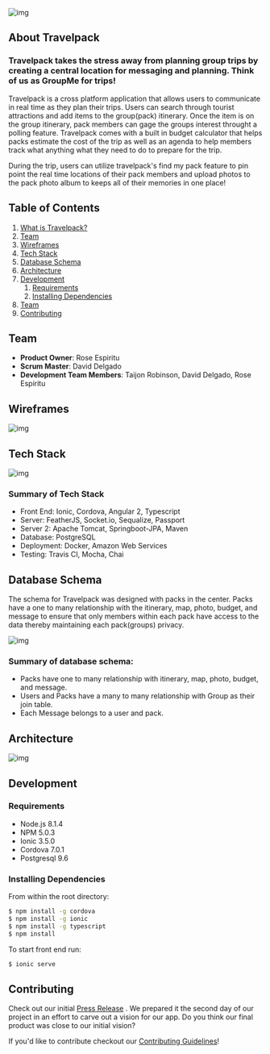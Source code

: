 ![img](https://i.imgur.com/qfsxiVq.png)

## About Travelpack

### Travelpack takes the stress away from planning group trips by creating a central location for messaging and planning. Think of us as GroupMe for trips!

Travelpack is a cross platform application that allows users to communicate in real time as they plan their trips. Users can search through tourist attractions and add items to the group(pack) itinerary. Once the item is on the group itinerary, pack members can gage the groups interest throught a polling feature. Travelpack comes with a built in budget calculator that helps packs estimate the cost of the trip as well as an agenda to help members track what anything what they need to do to prepare for the trip. 

During the trip, users can utilize travelpack's find my pack feature to pin point the real time locations of their pack members and upload photos to the pack photo album to keeps all of their memories in one place!

## Table of Contents

1. [What is Travelpack?](#travelpack)
1. [Team](#Team)
1. [Wireframes](#wireframes)
1. [Tech Stack](#tech-stack)
1. [Database Schema](#database-schema)
1. [Architecture](#architecture)
1. [Development](#development)
    1. [Requirements](#requirements)
    1. [Installing Dependencies](#installing-dependencies)
1. [Team](#team)
1. [Contributing](#contributing)

## Team 
  - __Product Owner__: Rose Espiritu
  - __Scrum Master__: David Delgado
  - __Development Team Members__: Taijon Robinson, David Delgado, Rose Espiritu

## Wireframes 
![img](https://res.cloudinary.com/djdelgado/image/upload/v1501169154/Screen_Shot_2017-07-27_at_10.24.16_AM_hrrjmw.png)

## Tech Stack 
![img](https://i.imgur.com/Dw9ptYs.png)

### Summary of Tech Stack
* Front End: Ionic, Cordova, Angular 2, Typescript
* Server: FeatherJS, Socket.io, Sequalize, Passport
* Server 2: Apache Tomcat, Springboot-JPA, Maven
* Database: PostgreSQL
* Deployment: Docker, Amazon Web Services
* Testing: Travis CI, Mocha, Chai

## Database Schema 
The schema for Travelpack was designed with packs in the center. Packs have a one to many relationship with the itinerary, map, photo, budget, and message to ensure that only members within each pack have access to the data thereby maintaining each pack(groups) privacy.

![img](https://i.imgur.com/hTCLrUE.png)

### Summary of database schema:
* Packs have one to many relationship with itinerary, map, photo, budget, and message.
* Users and Packs have a many to many relationship with Group as their join table.
* Each Message belongs to a user and pack.

## Architecture

![img](http://res.cloudinary.com/djdelgado/image/upload/v1501182320/Screen_Shot_2017-07-27_at_2.04.36_PM_wxblib.png)

## Development

### Requirements
- Node.js 8.1.4
- NPM 5.0.3
- Ionic 3.5.0
- Cordova 7.0.1
- Postgresql 9.6

### Installing Dependencies

From within the root directory:
```bash
$ npm install -g cordova
$ npm install -g ionic
$ npm install -g typescript
$ npm install
```

To start front end run:
```bash
$ ionic serve
```
## Contributing 
Check out our initial [Press Release](PRESS-RELEASE.md) . We prepared it the second day of our project in an effort to carve out a vision for our app. Do you think our final product was close to our initial vision? 

If you'd like to contribute checkout our [Contributing Guidelines](_CONTRIBUTING.md)! 
